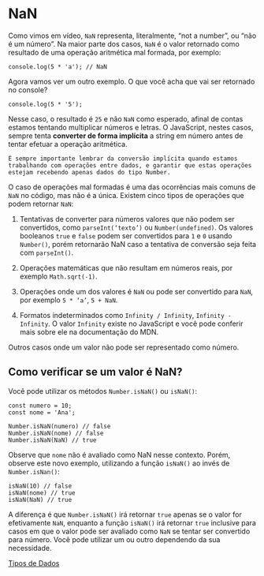 # NaN

Como vimos em vídeo, `NaN` representa, literalmente, “not a number”, ou “não é um número”. Na maior parte dos casos, `NaN` é o valor retornado como resultado de uma operação aritmética mal formada, por exemplo:

```
console.log(5 * 'a'); // NaN
```

Agora vamos ver um outro exemplo. O que você acha que vai ser retornado no console?

```
console.log(5 * '5');
```

Nesse caso, o resultado é `25` e não `NaN` como esperado, afinal de contas estamos tentando multiplicar números e letras. O JavaScript, nestes casos, sempre tenta **converter de forma implícita** a string em número antes de tentar efetuar a operação aritmética.

```
É sempre importante lembrar da conversão implícita quando estamos trabalhando com operações entre dados, e garantir que estas operações estejam recebendo apenas dados do tipo Number.
```
O caso de operações mal formadas é uma das ocorrências mais comuns de `NaN` no código, mas não é a única. Existem cinco tipos de operações que podem retornar `NaN`:

1. Tentativas de converter para números valores que não podem ser convertidos, como `parseInt(‘texto’)` ou `Number(undefined)`. Os valores booleanos `true` e `false` podem ser convertidos para `1` e `0` usando `Number()`, porém retornarão NaN caso a tentativa de conversão seja feita com `parseInt()`.

2. Operações matemáticas que não resultam em números reais, por exemplo `Math.sqrt(-1)`.

3. Operações onde um dos valores é `NaN` ou pode ser convertido para `NaN`, por exemplo `5 * ‘a’`, `5 + NaN`.

4. Formatos indeterminados como `Infinity / Infinity`, `Infinity - Infinity`. O valor `Infinity` existe no JavaScript e você pode conferir mais sobre ele na documentação do MDN.

Outros casos onde um valor não pode ser representado como número.

## Como verificar se um valor é NaN?

Você pode utilizar os métodos `Number.isNaN()` ou `isNaN()`:

```
const numero = 10;
const nome = 'Ana';

Number.isNaN(numero) // false
Number.isNaN(nome) // false
Number.isNaN(NaN) // true
```
Observe que `nome` não é avaliado como NaN nesse contexto. Porém, observe este novo exemplo, utilizando a função `isNaN()` ao invés de `Number.isNan()`:

```
isNaN(10) // false
isNaN(nome) // true
isNaN(NaN) // true
```

A diferença é que `Number.isNaN()` irá retornar `true` apenas se o valor for efetivamente `NaN`, enquanto a função `isNaN()` irá retornar `true` inclusive para casos em que o valor pode ser avaliado como `NaN` se tentar ser convertido para número. Você pode utilizar um ou outro dependendo da sua necessidade.

[Tipos de Dados](../tipos-de-dados/tipos-de-dados.md)
